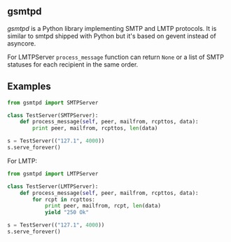 ## gsmtpd

_gsmtpd_ is a Python library implementing SMTP and LMTP protocols. It is similar to smtpd shipped with Python but it's based on gevent instead of asyncore.

For LMTPServer `process_message` function can return `None` or a list of SMTP statuses for each recipient in the same order.

## Examples

```python
from gsmtpd import SMTPServer

class TestServer(SMTPServer):
    def process_message(self, peer, mailfrom, rcpttos, data):
        print peer, mailfrom, rcpttos, len(data)

s = TestServer(("127.1", 4000))
s.serve_forever()
```

For LMTP:
```python
from gsmtpd import LMTPServer

class TestServer(LMTPServer):
    def process_message(self, peer, mailfrom, rcpttos, data):
        for rcpt in rcpttos:
            print peer, mailfrom, rcpt, len(data)
            yield "250 Ok"

s = TestServer(("127.1", 4000))
s.serve_forever()
```

